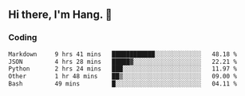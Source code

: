 ## Hi there, I'm Hang. 👋

### Coding

<!--START_SECTION:waka-->

```txt
Markdown     9 hrs 41 mins   ████████████░░░░░░░░░░░░░   48.18 %
JSON         4 hrs 28 mins   █████▓░░░░░░░░░░░░░░░░░░░   22.21 %
Python       2 hrs 24 mins   ███░░░░░░░░░░░░░░░░░░░░░░   11.97 %
Other        1 hr 48 mins    ██▒░░░░░░░░░░░░░░░░░░░░░░   09.00 %
Bash         49 mins         █░░░░░░░░░░░░░░░░░░░░░░░░   04.11 %
```

<!--END_SECTION:waka-->
